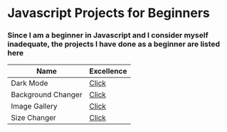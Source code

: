 # Javascript Projects for Beginners
### Since I am a beginner in Javascript and I consider myself inadequate, the projects I have done as a beginner are listed here
| Name                                                | Excellence |
| --------------------------------------------------- | ---------- |
| Dark Mode | [Click](https://gentle-taffy-99cef4.netlify.app/)    |
| Background Changer| [Click](https://mellow-cobbler-a44cda.netlify.app/)    |
| Image Gallery | [Click](https://incredible-brioche-b4fef1.netlify.app/)    |
| Size Changer| [Click](https://ornate-twilight-35ebb9.netlify.app/)    |

